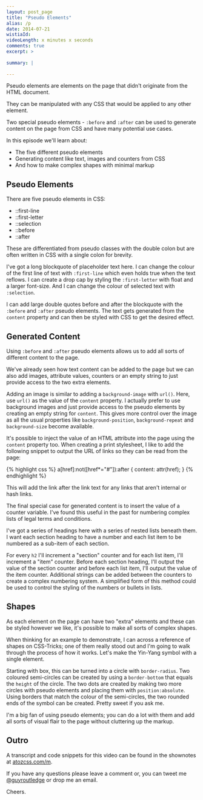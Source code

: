 ```yaml
---
layout: post_page
title: "Pseudo Elements"
alias: /p
date: 2014-07-21
wistiaId: 
videoLength: x minutes x seconds
comments: true
excerpt: >
  
summary: |
  
---
```


Pseudo elements are elements on the page that didn't originate from the
HTML document.

They can be manipulated with any CSS that would be applied to any other
element.

Two special pseudo elements - `:before` and `:after` can be used to
generate content on the page from CSS and have many potential use cases.

In this episode we'll learn about:

* The five different pseudo elements
* Generating content like text, images and counters from CSS
* And how to make complex shapes with minimal markup

## Pseudo Elements

There are five pseudo elements in CSS:

* ::first-line
* ::first-letter
* ::selection
* ::before
* ::after

These are differentiated from pseudo classes with the double colon but
are often written in CSS with a single colon for brevity.

I've got a long blockquote of placeholder text here. I can change the
colour of the first line of text with `:first-line` which even holds
true when the text reflows. I can create a drop cap by styling the
`:first-letter` with float and a larger font-size. And I can change the
colour of selected text with `:selection`.

I can add large double quotes before and after the blockquote with the
`:before` and `:after` pseudo elements. The text gets generated from the
`content` property and can then be styled with CSS to get the desired
effect.

## Generated Content

Using `:before` and `:after` pseudo elements allows us to add all sorts
of different content to the page.

We've already seen how text content can be added to the page but we can
also add images, attribute values, counters or an empty string to
just provide access to the two extra elements.

Adding an image is similar to adding a `background-image` with `url()`.
Here, use `url()` as the value of the `content` property. I actually
prefer to use background images and just provide access to the pseudo
elements by creating an empty string for `content`. This gives more
control over the image as all the usual properties like
`background-position`, `background-repeat` and `background-size` become
available.

It's possible to inject the value of an HTML attribute into the page
using the `content` property too. When creating a print stylesheet,
I like to add the following snippet to output the URL of links so they
can be read from the page:

{% highlight css %}
a[href]:not([href*="#"]):after {
	content: attr(href);
}
{% endhighlight %}

This will add the link after the link text for any links that aren't
internal or hash links.

The final special case for generated content is to insert the value of
a counter variable. I've found this useful in the past for numbering
complex lists of legal terms and conditions.

I've got a series of headings here with a series of nested lists beneath
them. I want each section heading to have a number and each list item to be
numbered as a sub-item of each section.

For every `h2` I'll increment a "section" counter and for each list item, 
I'll increment a "item" counter. Before each section heading, I'll
output the value of the section counter and before each list item, I'll
output the value of the item counter. Additional strings can be added
between the counters to create a complex numbering system. A simplified
form of this method could be used to control the styling of the numbers
or bullets in lists.

## Shapes

As each element on the page can have two "extra" elements and these can
be styled however we like, it's possible to make all sorts of complex
shapes.

When thinking for an example to demonstrate, I can across a reference of
shapes on CSS-Tricks; one of them really stood out and I'm going to walk
through the process of how it works. Let's make the Yin-Yang symbol with
a single element.

Starting with box, this can be turned into a circle with
`border-radius`. Two coloured semi-circles can be created by using
a `border-bottom` that equals the `height` of the circle. The two dots
are created by making two more circles with pseudo elements and
placing them with `position:absolute`. Using borders that match the
colour of the semi-circles, the two rounded ends of the symbol can be
created. Pretty sweet if you ask me.

I'm a big fan of using pseudo elements; you can do a lot with them and
add all sorts of visual flair to the page without cluttering up the
markup.

## Outro

A transcript and code snippets for this video can be found in the
shownotes at [atozcss.com/m](http://www.atozcss.com/m).

If you have any questions please leave a comment or, you can tweet me
[@guyroutledge](http://www.twitter.com/guyroutledge) or drop me an
email.

Cheers.

